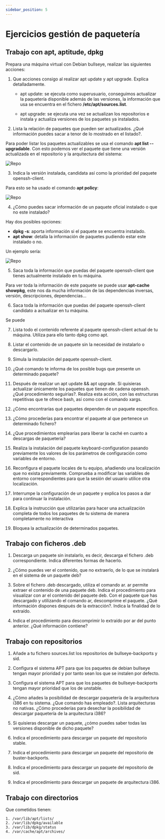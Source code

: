 ```yaml
---
sidebar_position: 5
---
```


# Ejercicios gestión de paquetería

## Trabajo con apt, aptitude, dpkg


Prepara una máquina virtual con Debian bullseye, realizar las siguientes acciones:

1. Que acciones consigo al realizar apt update y apt upgrade. Explica detalladamente.

    * apt update: se ejecuta como superusuario, conseguimos actualizar la paquetería disponible además de las versiones, la información que usa se encuentra en el fichero **/etc/apt/sources.list**.

    * apt upgrade: se ejecuta una vez se actualizan los repositorios e instala y actualiza versiones de los paquetes ya instalados.

2. Lista la relación de paquetes que pueden ser actualizados. ¿Qué información puedes sacar a tenor de lo mostrado en el listado?.

Para poder listar los paquetes actualizables se usa el comando **apt list --upgradable**.
Con esto podemos ver el paquete que tiene una versión actualizada en el repositorio y la arquitectura del sistema:

![Repo](/img/ASO/paqueteriaASO.png)

3. Indica la versión instalada, candidata así como la prioridad del paquete openssh-client.

Para esto se ha usado el comando **apt policy**:

![Repo](/img/ASO/paqueteriaASO-2.png)

4. ¿Cómo puedes sacar información de un paquete oficial instalado o que no este instalado?

Hay dos posibles opciones:

  * **dpkg -s**: aporta información si el paquete se encuentra instalado.
  * **apt show**: detalla la información de paquetes pudiendo estar este instalado o no.

Un ejemplo sería:

![Repo](/img/ASO/paqueteriaASO-3.png)

5. Saca toda la información que puedas del paquete openssh-client que tienes actualmente instalado en tu máquina.

Para ver toda la información de este paquete se puede usar **apt-cache showpkg**, este nos da mucha información de las dependencias inversas, versión, descripciones, dependencias...

6. Saca toda la información que puedas del paquete openssh-client candidato a actualizar en tu máquina.

Se puede

7. Lista todo el contenido referente al paquete openssh-client actual de tu máquina. Utiliza para ello tanto dpkg como apt.

8. Listar el contenido de un paquete sin la necesidad de instalarlo o descargarlo.

9. Simula la instalación del paquete openssh-client.

10. ¿Qué comando te informa de los posible bugs que presente un determinado paquete?

11. Después de realizar un apt update && apt upgrade. Si quisieras actualizar únicamente los paquetes que tienen de cadena openssh. ¿Qué procedimiento seguirías?. Realiza esta acción, con las estructuras repetitivas que te ofrece bash, así como con el comando xargs.

12. ¿Cómo encontrarías qué paquetes dependen de un paquete específico.

13. ¿Cómo procederías para encontrar el paquete al que pertenece un determinado fichero?

14. ¿Que procedimientos emplearías para liberar la caché en cuanto a descargas de paquetería?

15. Realiza la instalación del paquete keyboard-configuration pasando previamente los valores de los parámetros de configuración como variables de entorno.

16. Reconfigura el paquete locales de tu equipo, añadiendo una localización que no exista previamente. Comprueba a modificar las variables de entorno correspondientes para que la sesión del usuario utilice otra localización.

17. Interrumpe la configuración de un paquete y explica los pasos a dar para continuar la instalación.

18. Explica la instrucción que utilizarías para hacer una actualización completa de todos los paquetes de tu sistema de manera completamente no interactiva

19. Bloquea la actualización de determinados paquetes.

## Trabajo con ficheros .deb

1. Descarga un paquete sin instalarlo, es decir, descarga el fichero .deb correspondiente. Indica diferentes formas de hacerlo.

2. ¿Cómo puedes ver el contenido, que no extraerlo, de lo que se instalará en el sistema de un paquete deb?

3. Sobre el fichero .deb descargado, utiliza el comando ar. ar permite extraer el contenido de una paquete deb. Indica el procedimiento para visualizar con ar el contenido del paquete deb. Con el paquete que has descargado y utilizando el comando ar, descomprime el paquete. ¿Qué información dispones después de la extracción?. Indica la finalidad de lo extraído.

4. Indica el procedimiento para descomprimir lo extraído por ar del punto anterior. ¿Qué información contiene?

## Trabajo con repositorios

1. Añade a tu fichero sources.list los repositorios de bullseye-backports y sid.

2. Configura el sistema APT para que los paquetes de debian bullseye tengan mayor prioridad y por tanto sean los que se instalen por defecto.

3. Configura el sistema APT para que los paquetes de bullseye-backports tengan mayor prioridad que los de unstable.

4. ¿Cómo añades la posibilidad de descargar paquetería de la arquitectura i386 en tu sistema. ¿Que comando has empleado?. Lista arquitecturas no nativas. ¿Cómo procederías para desechar la posibilidad de descargar paquetería de la arquitectura i386?

5. Si quisieras descargar un paquete, ¿cómo puedes saber todas las versiones disponible de dicho paquete?

6. Indica el procedimiento para descargar un paquete del repositorio stable.

7. Indica el procedimiento para descargar un paquete del repositorio de buster-backports.

8. Indica el procedimiento para descargar un paquete del repositorio de sid.

9. Indica el procedimiento para descargar un paquete de arquitectura i386.

## Trabajo con directorios

Que cometidos tienen:

    1. /var/lib/apt/lists/
    2. /var/lib/dpkg/available
    3. /var/lib/dpkg/status
    4. /var/cache/apt/archives/